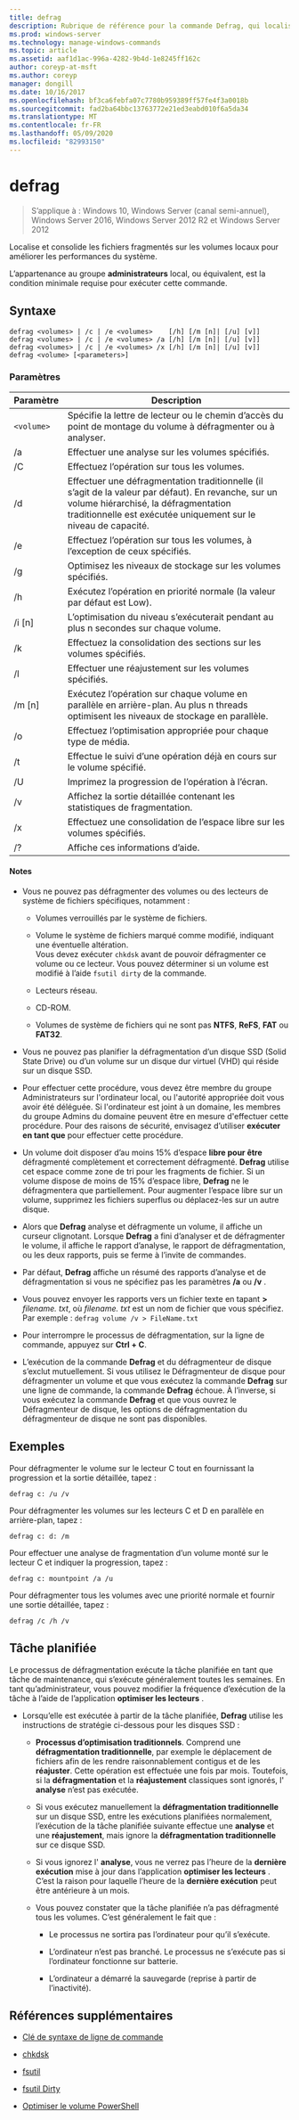```yaml
---
title: defrag
description: Rubrique de référence pour la commande Defrag, qui localise et consolide les fichiers fragmentés sur les volumes locaux pour améliorer les performances du système.
ms.prod: windows-server
ms.technology: manage-windows-commands
ms.topic: article
ms.assetid: aaf1d1ac-996a-4282-9b4d-1e8245ff162c
author: coreyp-at-msft
ms.author: coreyp
manager: dongill
ms.date: 10/16/2017
ms.openlocfilehash: bf3ca6febfa07c7780b959389ff57fe4f3a0018b
ms.sourcegitcommit: fad2ba64bbc13763772e21ed3eabd010f6a5da34
ms.translationtype: MT
ms.contentlocale: fr-FR
ms.lasthandoff: 05/09/2020
ms.locfileid: "82993150"
---
```

# <a name="defrag"></a>defrag

> S’applique à : Windows 10, Windows Server (canal semi-annuel), Windows Server 2016, Windows Server 2012 R2 et Windows Server 2012

Localise et consolide les fichiers fragmentés sur les volumes locaux pour améliorer les performances du système.

L’appartenance au groupe **administrateurs** local, ou équivalent, est la condition minimale requise pour exécuter cette commande.

## <a name="syntax"></a>Syntaxe

```
defrag <volumes> | /c | /e <volumes>    [/h] [/m [n]| [/u] [v]]
defrag <volumes> | /c | /e <volumes> /a [/h] [/m [n]| [/u] [v]]
defrag <volumes> | /c | /e <volumes> /x [/h] [/m [n]| [/u] [v]]
defrag <volume> [<parameters>]
```

### <a name="parameters"></a>Paramètres

| Paramètre | Description |
| --------- | ----------- |
| `<volume>` | Spécifie la lettre de lecteur ou le chemin d’accès du point de montage du volume à défragmenter ou à analyser. |
| /a | Effectuer une analyse sur les volumes spécifiés. |
| /C | Effectuez l’opération sur tous les volumes. |
| /d | Effectuer une défragmentation traditionnelle (il s’agit de la valeur par défaut). En revanche, sur un volume hiérarchisé, la défragmentation traditionnelle est exécutée uniquement sur le niveau de capacité. |
| /e | Effectuez l’opération sur tous les volumes, à l’exception de ceux spécifiés. |
| /g | Optimisez les niveaux de stockage sur les volumes spécifiés. |
| /h | Exécutez l’opération en priorité normale (la valeur par défaut est Low). |
| /i [n] | L’optimisation du niveau s’exécuterait pendant au plus n secondes sur chaque volume. |
| /k | Effectuez la consolidation des sections sur les volumes spécifiés. |
| /l | Effectuer une réajustement sur les volumes spécifiés. |
| /m [n] | Exécutez l’opération sur chaque volume en parallèle en arrière-plan. Au plus n threads optimisent les niveaux de stockage en parallèle. |
| /o | Effectuez l’optimisation appropriée pour chaque type de média. |
| /t | Effectue le suivi d’une opération déjà en cours sur le volume spécifié. |
| /U | Imprimez la progression de l’opération à l’écran. |
| /v | Affichez la sortie détaillée contenant les statistiques de fragmentation. |
| /x | Effectuez une consolidation de l’espace libre sur les volumes spécifiés. |
| /? | Affiche ces informations d’aide. |

#### <a name="remarks"></a>Notes 

- Vous ne pouvez pas défragmenter des volumes ou des lecteurs de système de fichiers spécifiques, notamment :

  - Volumes verrouillés par le système de fichiers.

  - Volume le système de fichiers marqué comme modifié, indiquant une éventuelle altération.<br>Vous devez exécuter `chkdsk` avant de pouvoir défragmenter ce volume ou ce lecteur. Vous pouvez déterminer si un volume est modifié à l’aide `fsutil dirty` de la commande.

  - Lecteurs réseau.

  - CD-ROM.

  - Volumes de système de fichiers qui ne sont pas **NTFS**, **ReFS**, **FAT** ou **FAT32**.

- Vous ne pouvez pas planifier la défragmentation d’un disque SSD (Solid State Drive) ou d’un volume sur un disque dur virtuel (VHD) qui réside sur un disque SSD.

- Pour effectuer cette procédure, vous devez être membre du groupe Administrateurs sur l'ordinateur local, ou l'autorité appropriée doit vous avoir été déléguée. Si l'ordinateur est joint à un domaine, les membres du groupe Admins du domaine peuvent être en mesure d'effectuer cette procédure. Pour des raisons de sécurité, envisagez d’utiliser **exécuter en tant que** pour effectuer cette procédure.

- Un volume doit disposer d’au moins 15% d’espace **libre pour être** défragmenté complètement et correctement défragmenté. **Defrag** utilise cet espace comme zone de tri pour les fragments de fichier. Si un volume dispose de moins de 15% d’espace libre, **Defrag** ne le défragmentera que partiellement. Pour augmenter l’espace libre sur un volume, supprimez les fichiers superflus ou déplacez-les sur un autre disque.

- Alors que **Defrag** analyse et défragmente un volume, il affiche un curseur clignotant. Lorsque **Defrag** a fini d’analyser et de défragmenter le volume, il affiche le rapport d’analyse, le rapport de défragmentation, ou les deux rapports, puis se ferme à l’invite de commandes.

- Par défaut, **Defrag** affiche un résumé des rapports d’analyse et de défragmentation si vous ne spécifiez pas les paramètres **/a** ou **/v** .

- Vous pouvez envoyer les rapports vers un fichier texte en tapant **>** <em>filename. txt</em>, où *filename. txt* est un nom de fichier que vous spécifiez. Par exemple : `defrag volume /v > FileName.txt`

- Pour interrompre le processus de défragmentation, sur la ligne de commande, appuyez sur **Ctrl + C**.

- L’exécution de la commande **Defrag** et du défragmenteur de disque s’exclut mutuellement. Si vous utilisez le Défragmenteur de disque pour défragmenter un volume et que vous exécutez la commande **Defrag** sur une ligne de commande, la commande **Defrag** échoue. À l’inverse, si vous exécutez la commande **Defrag** et que vous ouvrez le Défragmenteur de disque, les options de défragmentation du défragmenteur de disque ne sont pas disponibles.

## <a name="examples"></a>Exemples

Pour défragmenter le volume sur le lecteur C tout en fournissant la progression et la sortie détaillée, tapez :

```
defrag c: /u /v
```

Pour défragmenter les volumes sur les lecteurs C et D en parallèle en arrière-plan, tapez :

```
defrag c: d: /m
```

Pour effectuer une analyse de fragmentation d’un volume monté sur le lecteur C et indiquer la progression, tapez :

```
defrag c: mountpoint /a /u
```

Pour défragmenter tous les volumes avec une priorité normale et fournir une sortie détaillée, tapez :

```
defrag /c /h /v
```

## <a name="scheduled-task"></a>Tâche planifiée

Le processus de défragmentation exécute la tâche planifiée en tant que tâche de maintenance, qui s’exécute généralement toutes les semaines. En tant qu’administrateur, vous pouvez modifier la fréquence d’exécution de la tâche à l’aide de l’application **optimiser les lecteurs** .

- Lorsqu’elle est exécutée à partir de la tâche planifiée, **Defrag** utilise les instructions de stratégie ci-dessous pour les disques SSD :

  - **Processus d’optimisation traditionnels**. Comprend une **défragmentation traditionnelle**, par exemple le déplacement de fichiers afin de les rendre raisonnablement contigus et de les **réajuster**. Cette opération est effectuée une fois par mois. Toutefois, si la **défragmentation** et la **réajustement** classiques sont ignorés, l' **analyse** n’est pas exécutée.

  - Si vous exécutez manuellement la **défragmentation traditionnelle** sur un disque SSD, entre les exécutions planifiées normalement, l’exécution de la tâche planifiée suivante effectue une **analyse** et une **réajustement**, mais ignore la **défragmentation traditionnelle** sur ce disque SSD.

  - Si vous ignorez l' **analyse**, vous ne verrez pas l’heure de la **dernière exécution** mise à jour dans l’application **optimiser les lecteurs** . C’est la raison pour laquelle l’heure de la **dernière exécution** peut être antérieure à un mois.

  - Vous pouvez constater que la tâche planifiée n’a pas défragmenté tous les volumes. C’est généralement le fait que :

    - Le processus ne sortira pas l’ordinateur pour qu’il s’exécute.

    - L’ordinateur n’est pas branché. Le processus ne s’exécute pas si l’ordinateur fonctionne sur batterie.

    - L’ordinateur a démarré la sauvegarde (reprise à partir de l’inactivité).

## <a name="additional-references"></a>Références supplémentaires

- [Clé de syntaxe de ligne de commande](command-line-syntax-key.md)

- [chkdsk](chkdsk.md)

- [fsutil](fsutil.md)

- [fsutil Dirty](fsutil-dirty.md)

- [Optimiser le volume PowerShell](https://docs.microsoft.com/powershell/module/storage/optimize-volume?view=win10-ps)
